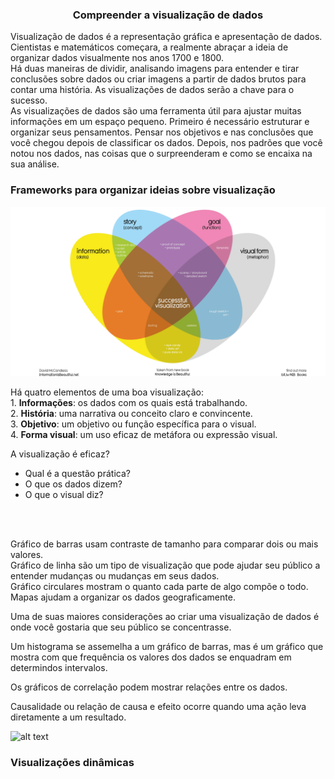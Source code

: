 ### <center> Compreender a visualização de dados </center>

Visualização de dados é a representação gráfica e apresentação de dados. Cientistas e matemáticos começara, a realmente abraçar a ideia de organizar dados visualmente nos anos 1700 e 1800. <br>
Há duas maneiras de dividir, analisando imagens para entender e tirar conclusões sobre dados ou criar imagens a partir de dados brutos para contar uma história. As visualizações de dados serão a chave para o sucesso. <br>
As visualizações de dados são uma ferramenta útil para ajustar muitas informações em um espaço pequeno. Primeiro é necessário estruturar e organizar seus pensamentos. Pensar nos objetivos e nas conclusões que você chegou depois de classificar os dados. Depois, nos padrões que você notou nos dados, nas coisas que o surpreenderam e como se encaixa na sua análise. <br>

### Frameworks para organizar ideias sobre visualização 

![alt text](<../../Prints/Módulo 6/métodoMcCandless.png>)

Há quatro elementos de uma boa visualização: <br>
    1. **Informações**: os dados com os quais está trabalhando. <br>
    2. **História**: uma narrativa ou conceito claro e convincente. <br>
    3. **Objetivo**: um objetivo ou função específica para o visual. <br>
    4. **Forma visual**: um uso eficaz de metáfora ou expressão visual. <br>

 A visualização é eficaz? 
 
 - Qual é a questão prática?
 - O que os dados dizem?
 - O que o visual diz? 
<br>
<br>

Gráfico de barras usam contraste de tamanho para comparar dois ou mais valores. <br>
Gráfico de linha são um tipo de visualização que pode ajudar seu público a entender mudanças ou mudanças em seus dados. <br>
Gráfico circulares mostram o quanto cada parte de algo compõe o todo. <br>
Mapas ajudam a organizar os dados geograficamente. <br>

Uma de suas maiores considerações ao criar uma visualização de dados é onde você gostaria que seu público se concentrasse. <br>

Um histograma se assemelha a um gráfico de barras, mas é um gráfico que mostra com que frequência os valores dos dados se enquadram em determindos intervalos. <br> 

Os gráficos de correlação podem mostrar relações entre os dados. <br>

Causalidade ou relação de causa e efeito ocorre quando uma ação leva diretamente a um resultado. <br>

![alt text](<../../Prints/Módulo 7/image.png>)

### Visualizações dinâmicas 
